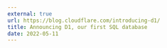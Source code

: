 ```yaml
---
external: true
url: https://blog.cloudflare.com/introducing-d1/
title: Announcing D1, our first SQL database
date: 2022-05-11
---
```

